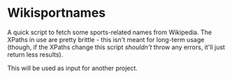# Wikisportnames

A quick script to fetch some sports-related names from Wikipedia. The XPaths in use are pretty brittle - this isn't meant for long-term usage (though, if the XPaths change this script _shouldn't_ throw any errors, it'll just return less results).

This will be used as input for another project.
